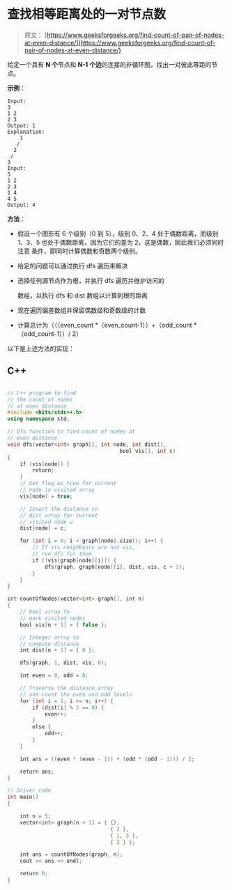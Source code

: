 # 查找相等距离处的一对节点数

> 原文： [https://www.geeksforgeeks.org/find-count-of-pair-of-nodes-at-even-distance/](https://www.geeksforgeeks.org/find-count-of-pair-of-nodes-at-even-distance/)

给定一个具有 **N 个**节点和 **N-1 个边**的连接的非循环图，找出一对彼此等距的节点。

**示例**：

```
Input:
3
1 2 
2 3
Output: 1
Explanation:
    1
   /
  2
 /
3
Input:
5
1 2
2 3
1 4
4 5
Output: 4

```

**方法**：

*   假设一个图形有 6 个级别（0 到 5），级别 0、2、4 处于偶数距离，而级别 1、3、5 也处于偶数距离，因为它们的差为 2，这是偶数，因此我们必须同时注意 条件，即同时计算偶数和奇数两个级别。

*   给定的问题可以通过执行 dfs 遍历来解决

*   选择任何源节点作为根，并执行 dfs 遍历并维护访问的

    数组，以执行 dfs 和 dist 数组以计算到根的距离

*   现在遍历偏差数组并保留偶数级和奇数级的计数

*   计算总计为（（（even_count *（even_count-1））+（odd_count *（odd_count-1））/ 2）

以下是上述方法的实现：

## C++

```cpp

// C++ program to find 
// the count of nodes 
// at even distance 
#include <bits/stdc++.h> 
using namespace std; 

// Dfs function to find count of nodes at 
// even distance 
void dfs(vector<int> graph[], int node, int dist[],  
                                    bool vis[], int c) 
{ 
    if (vis[node]) { 
        return; 
    } 
    // Set flag as true for current 
    // node in visited array 
    vis[node] = true; 

    // Insert the distance in 
    // dist array for current 
    // visited node u 
    dist[node] = c; 

    for (int i = 0; i < graph[node].size(); i++) { 
        // If its neighbours are not vis, 
        // run dfs for them 
        if (!vis[graph[node][i]]) { 
            dfs(graph, graph[node][i], dist, vis, c + 1); 
        } 
    } 
} 

int countOfNodes(vector<int> graph[], int n) 
{ 
    // bool array to 
    // mark visited nodes 
    bool vis[n + 1] = { false }; 

    // Integer array to 
    // compute distance 
    int dist[n + 1] = { 0 }; 

    dfs(graph, 1, dist, vis, 0); 

    int even = 0, odd = 0; 

    // Traverse the distance array 
    // and count the even and odd levels 
    for (int i = 1; i <= n; i++) { 
        if (dist[i] % 2 == 0) { 
            even++; 
        } 
        else { 
            odd++; 
        } 
    } 

    int ans = ((even * (even - 1)) + (odd * (odd - 1))) / 2; 

    return ans; 
} 

// Driver code 
int main() 
{ 

    int n = 5; 
    vector<int> graph[n + 1] = { {}, 
                                 { 2 }, 
                                 { 1, 3 }, 
                                 { 2 } }; 

    int ans = countOfNodes(graph, n); 
    cout << ans << endl; 

    return 0; 
} 

```